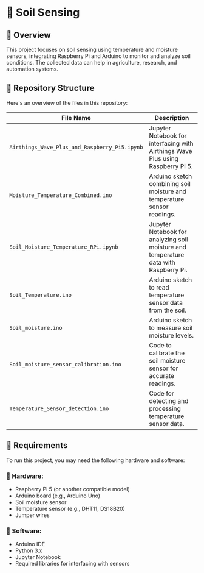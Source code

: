 
# 🌱 Soil Sensing

## 📌 Overview
This project focuses on soil sensing using temperature and moisture sensors, integrating Raspberry Pi and Arduino to monitor and analyze soil conditions. The collected data can help in agriculture, research, and automation systems.

## 📂 Repository Structure
Here's an overview of the files in this repository:

| File Name                                  | Description |
|--------------------------------------------|------------|
| `Airthings_Wave_Plus_and_Raspberry_Pi5.ipynb` | Jupyter Notebook for interfacing with Airthings Wave Plus using Raspberry Pi 5. |
| `Moisture_Temperature_Combined.ino` | Arduino sketch combining soil moisture and temperature sensor readings. |
| `Soil_Moisture_Temperature_RPi.ipynb` | Jupyter Notebook for analyzing soil moisture and temperature data with Raspberry Pi. |
| `Soil_Temperature.ino` | Arduino sketch to read temperature sensor data from the soil. |
| `Soil_moisture.ino` | Arduino sketch to measure soil moisture levels. |
| `Soil_moisture_sensor_calibration.ino` | Code to calibrate the soil moisture sensor for accurate readings. |
| `Temperature_Sensor_detection.ino` | Code for detecting and processing temperature sensor data. |

## 🔧 Requirements
To run this project, you may need the following hardware and software:

### 📌 Hardware:
- Raspberry Pi 5 (or another compatible model)
- Arduino board (e.g., Arduino Uno)
- Soil moisture sensor
- Temperature sensor (e.g., DHT11, DS18B20)
- Jumper wires

### 📌 Software:
- Arduino IDE
- Python 3.x
- Jupyter Notebook
- Required libraries for interfacing with sensors


